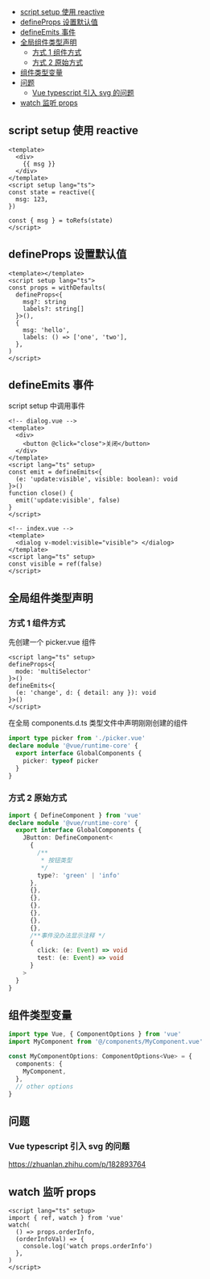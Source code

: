 - [script setup 使用 reactive](#script-setup-使用-reactive)
- [defineProps 设置默认值](#defineprops-设置默认值)
- [defineEmits 事件](#defineemits-事件)
- [全局组件类型声明](#全局组件类型声明)
  - [方式 1 组件方式](#方式-1-组件方式)
  - [方式 2 原始方式](#方式-2-原始方式)
- [组件类型变量](#组件类型变量)
- [问题](#问题)
  - [Vue typescript 引入 svg 的问题](#vue-typescript-引入-svg-的问题)
- [watch 监听 props](#watch-监听-props)

## script setup 使用 reactive

```vue
<template>
  <div>
    {{ msg }}
  </div>
</template>
<script setup lang="ts">
const state = reactive({
  msg: 123,
})

const { msg } = toRefs(state)
</script>
```

## defineProps 设置默认值

```vue
<template></template>
<script setup lang="ts">
const props = withDefaults(
  defineProps<{
    msg?: string
    labels?: string[]
  }>(),
  {
    msg: 'hello',
    labels: () => ['one', 'two'],
  },
)
</script>
```

## defineEmits 事件

script setup 中调用事件

```vue
<!-- dialog.vue -->
<template>
  <div>
    <button @click="close">关闭</button>
  </div>
</template>
<script lang="ts" setup>
const emit = defineEmits<{
  (e: 'update:visible', visible: boolean): void
}>()
function close() {
  emit('update:visible', false)
}
</script>
```

```vue
<!-- index.vue -->
<template>
  <dialog v-model:visible="visible"> </dialog>
</template>
<script lang="ts" setup>
const visible = ref(false)
</script>
```

## 全局组件类型声明

### 方式 1 组件方式

先创建一个 picker.vue 组件

```vue
<script lang="ts" setup>
defineProps<{
  mode: 'multiSelector'
}>()
defineEmits<{
  (e: 'change', d: { detail: any }): void
}>()
</script>
```

在全局 components.d.ts 类型文件中声明刚刚创建的组件

```ts
import type picker from './picker.vue'
declare module '@vue/runtime-core' {
  export interface GlobalComponents {
    picker: typeof picker
  }
}
```

### 方式 2 原始方式

```ts
import { DefineComponent } from 'vue'
declare module '@vue/runtime-core' {
  export interface GlobalComponents {
    JButton: DefineComponent<
      {
        /**
         * 按钮类型
         */
        type?: 'green' | 'info'
      },
      {},
      {},
      {},
      {},
      {},
      {},
      /**事件没办法显示注释 */
      {
        click: (e: Event) => void
        test: (e: Event) => void
      }
    >
  }
}
```

## 组件类型变量

```ts
import type Vue, { ComponentOptions } from 'vue'
import MyComponent from '@/components/MyComponent.vue'

const MyComponentOptions: ComponentOptions<Vue> = {
  components: {
    MyComponent,
  },
  // other options
}
```

## 问题

### Vue typescript 引入 svg 的问题

https://zhuanlan.zhihu.com/p/182893764

## watch 监听 props

```vue
<script lang="ts" setup>
import { ref, watch } from 'vue'
watch(
  () => props.orderInfo,
  (orderInfoVal) => {
    console.log('watch props.orderInfo')
  },
)
</script>
```
